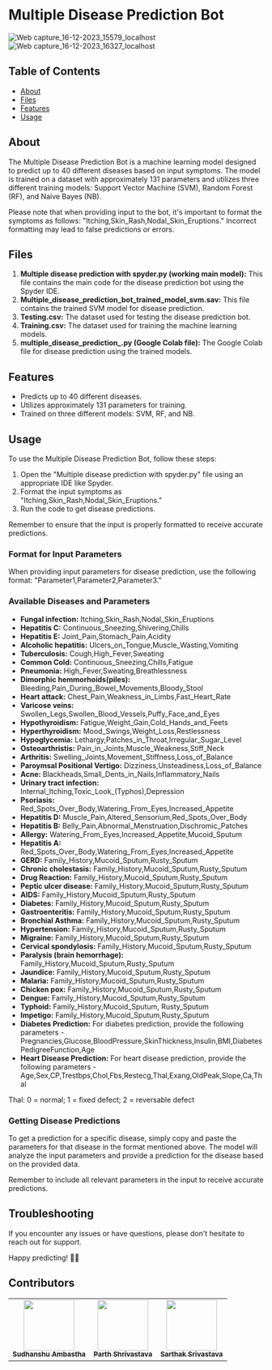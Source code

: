 # Multiple Disease Prediction Bot

![Web capture_16-12-2023_15579_localhost](https://github.com/Sudhanshu-Ambastha/Google-background/assets/135802131/22a87cc6-fc4d-4ed5-832d-dd8d9d230f94)
![Web capture_16-12-2023_16327_localhost](https://github.com/Sudhanshu-Ambastha/Google-background/assets/135802131/5a297e58-7ead-4407-8116-bdfff8585079)

## Table of Contents

- [About](#about)
- [Files](#files)
- [Features](#features)
- [Usage](#usage)

## About

The Multiple Disease Prediction Bot is a machine learning model designed to predict up to 40 different diseases based on input symptoms. The model is trained on a dataset with approximately 131 parameters and utilizes three different training models: Support Vector Machine (SVM), Random Forest (RF), and Naive Bayes (NB).

Please note that when providing input to the bot, it's important to format the symptoms as follows: "Itching,Skin_Rash,Nodal_Skin_Eruptions." Incorrect formatting may lead to false predictions or errors.

## Files

1. **Multiple disease prediction with spyder.py (working main model):** This file contains the main code for the disease prediction bot using the Spyder IDE.
2. **Multiple_disease_prediction_bot_trained_model_svm.sav:** This file contains the trained SVM model for disease prediction.
3. **Testing.csv:** The dataset used for testing the disease prediction bot.
4. **Training.csv:** The dataset used for training the machine learning models.
5. **multiple_disease_prediction_.py (Google Colab file):** The Google Colab file for disease prediction using the trained models.

## Features

- Predicts up to 40 different diseases.
- Utilizes approximately 131 parameters for training.
- Trained on three different models: SVM, RF, and NB.

## Usage

To use the Multiple Disease Prediction Bot, follow these steps:

1. Open the "Multiple disease prediction with spyder.py" file using an appropriate IDE like Spyder.
2. Format the input symptoms as "Itching,Skin_Rash,Nodal_Skin_Eruptions."
3. Run the code to get disease predictions.

Remember to ensure that the input is properly formatted to receive accurate predictions.

### Format for Input Parameters

When providing input parameters for disease prediction, use the following format: "Parameter1,Parameter2,Parameter3."

### Available Diseases and Parameters

- **Fungal infection:** Itching,Skin_Rash,Nodal_Skin_Eruptions
- **Hepatitis C:** Continuous_Sneezing,Shivering,Chills
- **Hepatitis E:** Joint_Pain,Stomach_Pain,Acidity
- **Alcoholic hepatitis:** Ulcers_on_Tongue,Muscle_Wasting,Vomiting
- **Tuberculosis:** Cough,High_Fever,Sweating
- **Common Cold:** Continuous_Sneezing,Chills,Fatigue
- **Pneumonia:** High_Fever,Sweating,Breathlessness
- **Dimorphic hemmorhoids(piles):** Bleeding,Pain_During_Bowel_Movements,Bloody_Stool
- **Heart attack:** Chest_Pain,Weakness_in_Limbs,Fast_Heart_Rate
- **Varicose veins:** Swollen_Legs,Swollen_Blood_Vessels,Puffy_Face_and_Eyes
- **Hypothyroidism:** Fatigue,Weight_Gain,Cold_Hands_and_Feets
- **Hyperthyroidism:** Mood_Swings,Weight_Loss,Restlessness
- **Hypoglycemia:** Lethargy,Patches_in_Throat,Irregular_Sugar_Level
- **Osteoarthristis:** Pain_in_Joints,Muscle_Weakness,Stiff_Neck
- **Arthritis:** Swelling_Joints,Movement_Stiffness,Loss_of_Balance
- **Paroymsal Positional Vertigo:** Dizziness,Unsteadiness,Loss_of_Balance
- **Acne:** Blackheads,Small_Dents_in_Nails,Inflammatory_Nails
- **Urinary tract infection:** Internal_Itching,Toxic_Look_(Typhos),Depression
- **Psoriasis:** Red_Spots_Over_Body,Watering_From_Eyes,Increased_Appetite
- **Hepatitis D:** Muscle_Pain,Altered_Sensorium,Red_Spots_Over_Body
- **Hepatitis B:** Belly_Pain,Abnormal_Menstruation,Dischromic_Patches
- **Allergy:** Watering_From_Eyes,Increased_Appetite,Mucoid_Sputum
- **Hepatitis A:** Red_Spots_Over_Body,Watering_From_Eyes,Increased_Appetite
- **GERD:** Family_History,Mucoid_Sputum,Rusty_Sputum
- **Chronic cholestasis:** Family_History,Mucoid_Sputum,Rusty_Sputum
- **Drug Reaction:** Family_History,Mucoid_Sputum,Rusty_Sputum
- **Peptic ulcer disease:** Family_History,Mucoid_Sputum,Rusty_Sputum
- **AIDS:** Family_History,Mucoid_Sputum,Rusty_Sputum
- **Diabetes:** Family_History,Mucoid_Sputum,Rusty_Sputum
- **Gastroenteritis:** Family_History,Mucoid_Sputum,Rusty_Sputum
- **Bronchial Asthma:** Family_History,Mucoid_Sputum,Rusty_Sputum
- **Hypertension:** Family_History,Mucoid_Sputum,Rusty_Sputum
- **Migraine:** Family_History,Mucoid_Sputum,Rusty_Sputum
- **Cervical spondylosis:** Family_History,Mucoid_Sputum,Rusty_Sputum
- **Paralysis (brain hemorrhage):** Family_History,Mucoid_Sputum,Rusty_Sputum
- **Jaundice:** Family_History,Mucoid_Sputum,Rusty_Sputum
- **Malaria:** Family_History,Mucoid_Sputum,Rusty_Sputum
- **Chicken pox:** Family_History,Mucoid_Sputum,Rusty_Sputum
- **Dengue:** Family_History,Mucoid_Sputum,Rusty_Sputum
- **Typhoid:** Family_History,Mucoid_Sputum, Rusty_Sputum
- **Impetigo:** Family_History,Mucoid_Sputum,Rusty_Sputum
- **Diabetes Prediction:** For diabetes prediction, provide the following parameters - Pregnancies,Glucose,BloodPressure,SkinThickness,Insulin,BMI,DiabetesPedigreeFunction,Age
- **Heart Disease Prediction:** For heart disease prediction, provide the following parameters - Age,Sex,CP,Trestbps,Chol,Fbs,Restecg,Thal,Exang,OldPeak,Slope,Ca,Thal

Thal: 0 = normal; 1 = fixed defect; 2 = reversable defect

### Getting Disease Predictions

To get a prediction for a specific disease, simply copy and paste the parameters for that disease in the format mentioned above. The model will analyze the input parameters and provide a prediction for the disease based on the provided data.

Remember to include all relevant parameters in the input to receive accurate predictions.

## Troubleshooting
If you encounter any issues or have questions, please don't hesitate to reach out for support.

Happy predicting! 🤖💙

## Contributors
<table>
    <tr>
        <td align="center">
        <a href="http://github.com/Sudhanshu-Ambastha">
            <img src="https://avatars.githubusercontent.com/u/135802131?v=4" width="100px;" alt=""/>
            <br />
            <sub><b>Sudhanshu Ambastha </b></sub>
        </a>
        <br />
    </td>
    <td align="center">
        <a href="https://github.com/Vishwas567917">
            <img src="https://avatars.githubusercontent.com/u/139749696?s=100&v=4" width="100px;" alt=""/>
            <br />
            <sub><b>Parth Shrivastava</b></sub>
        </a>
        <br />
    </td>
    <td align="center">
        <a href="https://github.com/Sarthak966829">
            <img src="https://avatars.githubusercontent.com/u/139750289?s=100&v=4" width="100px;" alt=""/>
            <br />
            <sub><b>Sarthak Srivastava</b></sub>
        </a>
        <br />
    </td>
    </tr>
</table>
